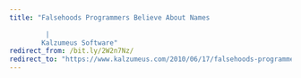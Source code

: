 ```yaml
---
title: "Falsehoods Programmers Believe About Names
      
         | 
        Kalzumeus Software"
redirect_from: /bit.ly/2W2n7Nz/
redirect_to: "https://www.kalzumeus.com/2010/06/17/falsehoods-programmers-believe-about-names/"
---
```

